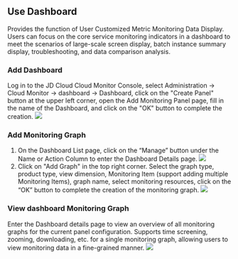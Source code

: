 ## Use Dashboard
Provides the function of User Customized Metric Monitoring Data Display. Users can focus on the core service monitoring indicators in a dashboard to meet the scenarios of large-scale screen display, batch instance summary display, troubleshooting, and data comparison analysis.

### Add Dashboard
Log in to the JD Cloud Cloud Monitor Console, select Administration -> Cloud Monitor -> dashboard -> Dashboard, click on the "Create Panel" button at the upper left corner, open the Add Monitoring Panel page, fill in the name of the Dashboard, and click on the "OK" button to complete the creation.
![](https://raw.githubusercontent.com/jdcloudcom/cn/edit/image/Cloud-Monitor/zuijiashijian/%E6%9C%80%E4%BD%B3%E5%AE%9E%E8%B7%B51.1.png)
### Add Monitoring Graph
1. On the Dashboard List page, click on the “Manage” button under the Name or Action Column to enter the Dashboard Details page.
![](https://github.com/jdcloudcom/cn/blob/zhangwenjie30-patch-4/image/Cloud-Monitor/dashboard/%E7%9B%91%E6%8E%A7%E9%9D%A2%E6%9D%BF%E8%AF%A6%E6%83%85.png)
2. Click on "Add Graph" in the top right corner. Select the graph type, product type, view dimension, Monitoring Item (support adding multiple Monitoring Items), graph name, select monitoring resources, click on the “OK” button to complete the creation of the monitoring graph.
![](https://raw.githubusercontent.com/jdcloudcom/cn/edit/image/Cloud-Monitor/zuijiashijian/%E6%9C%80%E4%BD%B3%E5%AE%9E%E8%B7%B51.2.png)
### View dashboard Monitoring Graph
Enter the Dashboard details page to view an overview of all monitoring graphs for the current panel configuration. Supports time screening, zooming, downloading, etc. for a single monitoring graph, allowing users to view monitoring data in a fine-grained manner.
![](https://raw.githubusercontent.com/jdcloudcom/cn/zhangwenjie30-patch-4/image/Cloud-Monitor/dashboard/%E6%9F%A5%E7%9C%8B%E7%9B%91%E6%8E%A7%E5%9B%BE%E8%A1%A8.png)
